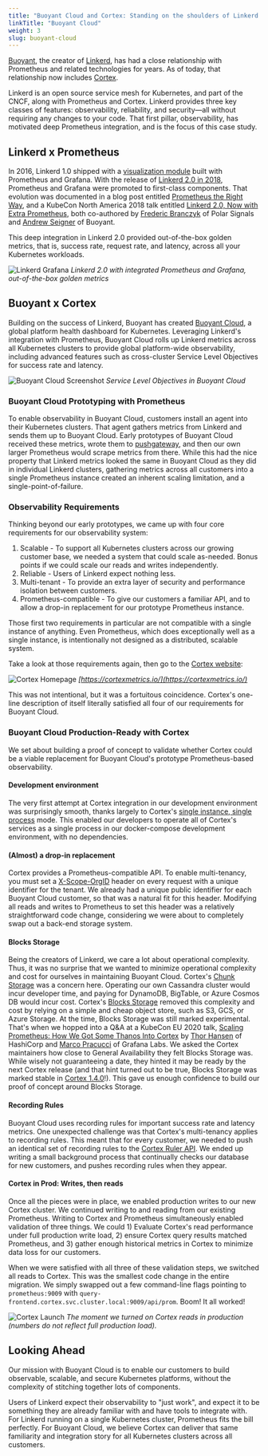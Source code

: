 ```yaml
---
title: "Buoyant Cloud and Cortex: Standing on the shoulders of Linkerd and Prometheus"
linkTitle: "Buoyant Cloud"
weight: 3
slug: buoyant-cloud
---
```


[Buoyant](https://buoyant.io), the creator of [Linkerd](https://linkerd.io), has had a close relationship with Prometheus and related technologies for years. As of today, that relationship now includes [Cortex](https://cortexmetrics.io/).

Linkerd is an open source service mesh for Kubernetes, and part of the CNCF, along with Prometheus and Cortex. Linkerd provides three key classes of features: observability, reliability, and security—all without requiring any changes to your code. That first pillar, observability, has motivated deep Prometheus integration, and is the focus of this case study.

## Linkerd x Prometheus

In 2016, Linkerd 1.0 shipped with a [visualization module](https://linkerd.io/2016/10/04/a-service-mesh-for-kubernetes-part-i-top-line-service-metrics/#step-3-install-linkerd-viz) built with Prometheus and Grafana. With the release of [Linkerd 2.0 in 2018](https://linkerd.io/2018/09/18/announcing-linkerd-2-0/), Prometheus and Grafana were promoted to first-class components. That evolution was documented in a blog post entitled [Prometheus the Right Way](https://linkerd.io/2018/05/17/prometheus-the-right-way-lessons-learned-evolving-conduits-prometheus-integration/), and a KubeCon North America 2018 talk entitled [Linkerd 2.0, Now with Extra Prometheus](https://www.youtube.com/watch?v=bnDWApsH36Y), both co-authored by [Frederic Branczyk](https://twitter.com/fredbrancz) of Polar Signals and [Andrew Seigner](https://twitter.com/siggy) of Buoyant.

This deep integration in Linkerd 2.0 provided out-of-the-box golden metrics, that is, success rate, request rate, and latency, across all your Kubernetes workloads.

![Linkerd Grafana](/images/case-studies/bcloud-linkerd-grafana.png)
_Linkerd 2.0 with integrated Prometheus and Grafana, out-of-the-box golden metrics_

## Buoyant x Cortex

Building on the success of Linkerd, Buoyant has created [Buoyant Cloud](https://buoyant.cloud/), a global platform health dashboard for Kubernetes. Leveraging Linkerd's integration with Prometheus, Buoyant Cloud rolls up Linkerd metrics across all Kubernetes clusters to provide global platform-wide observability, including advanced features such as cross-cluster Service Level Objectives for success rate and latency.

![Buoyant Cloud Screenshot](/images/case-studies/bcloud-screenshot.jpg)
_Service Level Objectives in Buoyant Cloud_

### Buoyant Cloud Prototyping with Prometheus

To enable observability in Buoyant Cloud, customers install an agent into their Kubernetes clusters. That agent gathers metrics from Linkerd and sends them up to Buoyant Cloud. Early prototypes of Buoyant Cloud received these metrics, wrote them to [pushgateway](https://github.com/prometheus/pushgateway), and then our own larger Prometheus would scrape metrics from there. While this had the nice property that Linkerd metrics looked the same in Buoyant Cloud as they did in individual Linkerd clusters, gathering metrics across all customers into a single Prometheus instance created an inherent scaling limitation, and a single-point-of-failure.

### Observability Requirements

Thinking beyond our early prototypes, we came up with four core requirements for our observability system:

1. Scalable - To support all Kubernetes clusters across our growing customer base, we needed a system that could scale as-needed. Bonus points if we could scale our reads and writes independently.
2. Reliable - Users of Linkerd expect nothing less.
3. Multi-tenant - To provide an extra layer of security and performance isolation between customers.
4. Prometheus-compatible - To give our customers a familiar API, and to allow a drop-in replacement for our prototype Prometheus instance.

Those first two requirements in particular are not compatible with a single instance of anything. Even Prometheus, which does exceptionally well as a single instance, is intentionally not designed as a distributed, scalable system.

Take a look at those requirements again, then go to the [Cortex website](https://cortexmetrics.io/):

![Cortex Homepage](/images/case-studies/bcloud-cortex-homepage.png)
_[https://cortexmetrics.io/](https://cortexmetrics.io/)_

This was not intentional, but it was a fortuitous coincidence. Cortex's one-line description of itself literally satisfied all four of our requirements for Buoyant Cloud.

### Buoyant Cloud Production-Ready with Cortex

We set about building a proof of concept to validate whether Cortex could be a viable replacement for Buoyant Cloud's prototype Prometheus-based observability.

#### Development environment

The very first attempt at Cortex integration in our development environment was surprisingly smooth, thanks largely to Cortex's [single instance, single process](https://cortexmetrics.io/docs/getting-started/getting-started-blocks-storage/#single-instance-single-process) mode. This enabled our developers to operate all of Cortex's services as a single process in our docker-compose development environment, with no dependencies.

#### (Almost) a drop-in replacement

Cortex provides a Prometheus-compatible API. To enable multi-tenancy, you must set a [X-Scope-OrgID](https://cortexmetrics.io/docs/guides/auth/) header on every request with a unique identifier for the tenant. We already had a unique public identifier for each Buoyant Cloud customer, so that was a natural fit for this header. Modifying all reads and writes to Prometheus to set this header was a relatively straightforward code change, considering we were about to completely swap out a back-end storage system.

#### Blocks Storage

Being the creators of Linkerd, we care a lot about operational complexity. Thus, it was no surprise that we wanted to minimize operational complexity and cost for ourselves in maintaining Buoyant Cloud. Cortex's [Chunk Storage](https://cortexmetrics.io/docs/getting-started/getting-started-chunks-storage/) was a concern here. Operating our own Cassandra cluster would incur developer time, and paying for DynamoDB, BigTable, or Azure Cosmos DB would incur cost. Cortex's [Blocks Storage](https://cortexmetrics.io/docs/blocks-storage/) removed this complexity and cost by relying on a simple and cheap object store, such as S3, GCS, or Azure Storage. At the time, Blocks Storage was still marked experimental. That's when we hopped into a Q&A at a KubeCon EU 2020 talk, [Scaling Prometheus: How We Got Some Thanos Into Cortex](https://www.youtube.com/watch?v=Z5OJzRogAS4) by [Thor Hansen](https://twitter.com/thor4hansen) of HashiCorp and [Marco Pracucci](https://twitter.com/pracucci) of Grafana Labs. We asked the Cortex maintainers how close to General Availability they felt Blocks Storage was. While wisely not guaranteeing a date, they hinted it may be ready by the next Cortex release (and that hint turned out to be true, Blocks Storage was marked stable in [Cortex 1.4.0](https://github.com/cortexproject/cortex/releases/tag/v1.4.0)!). This gave us enough confidence to build our proof of concept around Blocks Storage.

#### Recording Rules

Buoyant Cloud uses recording rules for important success rate and latency metrics. One unexpected challenge was that Cortex's multi-tenancy applies to recording rules. This meant that for every customer, we needed to push an identical set of recording rules to the [Cortex Ruler API](https://cortexmetrics.io/docs/api/#ruler). We ended up writing a small background process that continually checks our database for new customers, and pushes recording rules when they appear.

#### Cortex in Prod: Writes, then reads

Once all the pieces were in place, we enabled production writes to our new Cortex cluster. We continued writing to and reading from our existing Prometheus. Writing to Cortex and Prometheus simultaneously enabled validation of three things. We could 1) Evaluate Cortex's read performance under full production write load, 2) ensure Cortex query results matched Prometheus, and 3) gather enough historical metrics in Cortex to minimize data loss for our customers.

When we were satisfied with all three of these validation steps, we switched all reads to Cortex. This was the smallest code change in the entire migration. We simply swapped out a few command-line flags pointing to `prometheus:9009` with `query-frontend.cortex.svc.cluster.local:9009/api/prom`. Boom! It all worked!

![Cortex Launch](/images/case-studies/bcloud-cortex-launch.png)
_The moment we turned on Cortex reads in production (numbers do not reflect full production load)._

## Looking Ahead

Our mission with Buoyant Cloud is to enable our customers to build observable, scalable, and secure Kubernetes platforms, without the complexity of stitching together lots of components.

Users of Linkerd expect their observability to "just work", and expect it to be something they are already familiar with and have tools to integrate with. For Linkerd running on a single Kubernetes cluster, Prometheus fits the bill perfectly. For Buoyant Cloud, we believe Cortex can deliver that same familiarity and integration story for all Kubernetes clusters across all customers.
